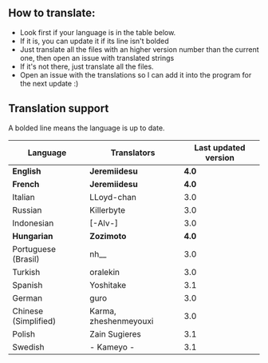 ## How to translate:
* Look first if your language is in the table below.
* If it is, you can update it if its line isn't bolded
* Just translate all the files with an higher version number than the current one, then open an issue with translated strings
* If it's not there, just translate all the files. 
* Open an issue with the translations so I can add it into the program for the next update :)

## Translation support
A bolded line means the language is up to date.

| Language             | Translators           | Last updated version |
|----------------------|-----------------------|----------------------|
| **English**          | **Jeremiidesu**       | **4.0**              |
| **French**           | **Jeremiidesu**       | **4.0**              |
| Italian              | LLoyd-chan            | 3.0                  |
| Russian              | Killerbyte            | 3.0                  |
| Indonesian           | [-Alv-]               | 3.0                  |
| **Hungarian**        | **Zozimoto**          | **4.0**              |
| Portuguese (Brasil)  | nh__                  | 3.0                  |
| Turkish              | oralekin              | 3.0                  |
| Spanish              | Yoshitake             | 3.1                  |
| German               | guro                  | 3.0                  |
| Chinese (Simplified) | Karma, zheshenmeyouxi | 3.0                  |
| Polish               | Zain Sugieres         | 3.1                  |
| Swedish              | - Kameyo -            | 3.1                  |
